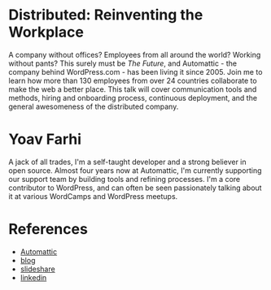 Distributed: Reinventing the Workplace
==============================================================
A company without offices? Employees from all around the world? Working without pants? This surely must be _The Future_, and Automattic - the company behind WordPress.com -  has been living it since 2005. Join me to learn how more than 130 employees from over 24 countries collaborate to make the web a better place.
This talk will cover communication tools and methods, hiring and onboarding process, continuous deployment, and the general awesomeness of the distributed company.

Yoav Farhi
==========
A jack of all trades, I'm a self-taught developer and a strong believer in open source. Almost four years now at Automattic, I'm currently supporting our support team by building tools and refining processes. I'm a core contributor to WordPress, and can often be seen passionately talking about it at various WordCamps and WordPress meetups.

References
==========
* [Automattic](http://automattic.com)
* [blog](http://blog.yoavfarhi.com)
* [slideshare](http://slideshare.com/yoavf)
* [linkedin](http://il.linkedin.com/in/yoavf)